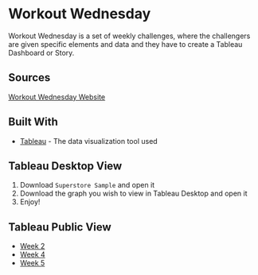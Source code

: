 # Workout Wednesday

Workout Wednesday is a set of weekly challenges, where the challengers are given specific elements and data and they have to create a Tableau Dashboard or Story.

## Sources

[Workout Wednesday Website](http://www.workout-wednesday.com)

## Built With

* [Tableau](https://tableau.com/) - The data visualization tool used


## Tableau Desktop View

1. Download `Superstore Sample` and open it
2. Download the graph you wish to view in Tableau Desktop and open it
3. Enjoy!

## Tableau Public View

* [Week 2](https://public.tableau.com/profile/eleni.nistikaki#!/vizhome/WorkoutWednesdays_Week2/)
* [Week 4](https://public.tableau.com/profile/eleni.nistikaki#!/vizhome/WorkoutWednesday_Week4_0/)
* [Week 5](https://public.tableau.com/profile/eleni.nistikaki#!/vizhome/WorkoutWednesday_Week5/)
